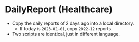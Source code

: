 # DailyReport (Healthcare)

- Copy the daily reports of 2 days ago into a local directory.
  - If today is `2023-01-01`, copy `2022-12` reports.
- Two scripts are identical, just in different language.
